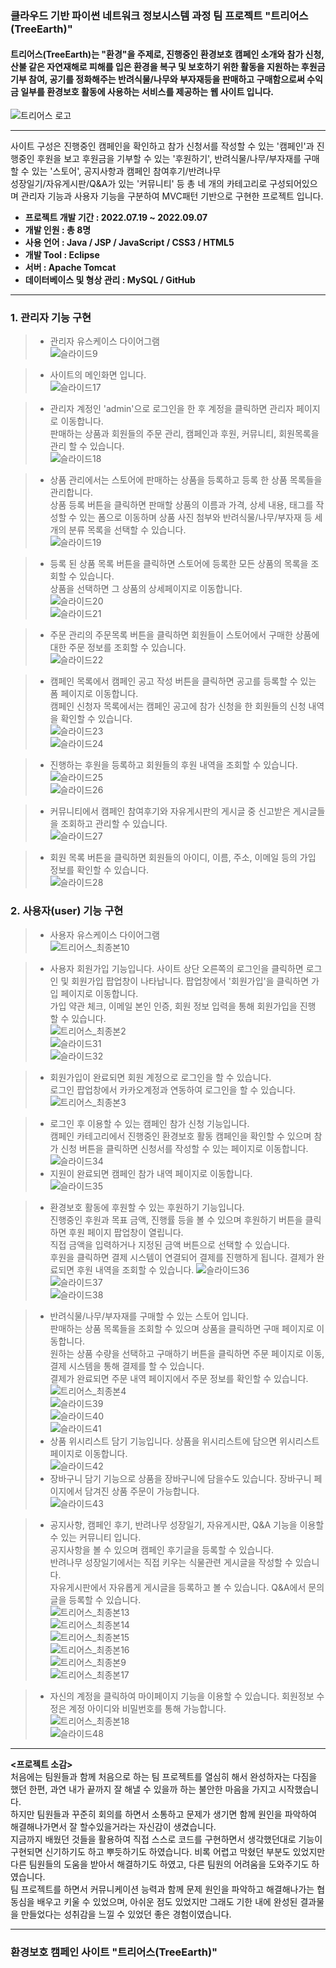 ### **클라우드 기반 파이썬 네트워크 정보시스템 과정 팀 프로젝트 "트리어스(TreeEarth)"**   
#### 트리어스(TreeEarth)는 "환경"을 주제로, 진행중인 환경보호 캠페인 소개와 참가 신청, 산불 같은 자연재해로 피해를 입은 환경을 복구 및 보호하기 위한 활동을 지원하는 후원금 기부 참여, 공기를 정화해주는 반려식물/나무와 부자재등을 판매하고 구매함으로써 수익금 일부를 환경보호 활동에 사용하는 서비스를 제공하는 웹 사이트 입니다.   
![트리어스 로고](https://user-images.githubusercontent.com/110509005/193780027-42f1e326-9810-44f2-a22e-07dcfb1c3378.png)   
* * *   
사이트 구성은 진행중인 캠페인을 확인하고 참가 신청서를 작성할 수 있는 '캠페인'과 진행중인 후원을 보고 후원금을 기부할 수 있는 '후원하기', 반려식물/나무/부자재를 구매할 수 있는 '스토어', 공지사항과 캠페인 참여후기/반려나무   
성장일기/자유게시판/Q&A가 있는 '커뮤니티' 등 총 네 개의 카테고리로 구성되어있으며 관리자 기능과 사용자 기능을 구분하여 MVC패턴 기반으로 구현한 프로젝트 입니다.   
   
* **프로젝트 개발 기간 : 2022.07.19 ~ 2022.09.07**   
* **개발 인원 : 총 8명**   
* **사용 언어 : Java / JSP / JavaScript / CSS3 / HTML5**      
* **개발 Tool : Eclipse**   
* **서버 : Apache Tomcat**   
* **데이터베이스 및 형상 관리 : MySQL / GitHub**   
* * *   
### **1. 관리자 기능 구현**   
> * 관리자 유스케이스 다이어그램   
![슬라이드9](https://user-images.githubusercontent.com/110509005/193634227-76274254-4ae7-4b58-8800-0d661d8d7eca.PNG)   
   
> * 사이트의 메인화면 입니다.   
![슬라이드17](https://user-images.githubusercontent.com/110509005/193634576-7e126f18-a075-449f-a8d7-30821f3ad513.PNG)   
   
> * 관리자 계정인 'admin'으로 로그인을 한 후 계정을 클릭하면 관리자 페이지로 이동합니다.   
판매하는 상품과 회원들의 주문 관리, 캠페인과 후원, 커뮤니티, 회원목록을 관리 할 수 있습니다.   
![슬라이드18](https://user-images.githubusercontent.com/110509005/193635101-186ae2d0-5b11-4535-952c-acb68a2fedfc.PNG)   

> * 상품 관리에서는 스토어에 판매하는 상품을 등록하고 등록 한 상품 목록들을 관리합니다.   
상품 등록 버튼을 클릭하면 판매할 상품의 이름과 가격, 상세 내용, 태그를 작성할 수 있는 폼으로 이동하며 상품 사진 첨부와 반려식물/나무/부자재 등 세 개의 분류 목록을 선택할 수 있습니다.   
![슬라이드19](https://user-images.githubusercontent.com/110509005/193636877-3acebdc0-db3e-4126-863f-812ee45bc82a.PNG)   

> * 등록 된 상품 목록 버튼을 클릭하면 스토어에 등록한 모든 상품의 목록을 조회할 수 있습니다.   
상품을 선택하면 그 상품의 상세페이지로 이동합니다.   
![슬라이드20](https://user-images.githubusercontent.com/110509005/193637594-c8efae51-8faf-4b65-a967-be1338d5ef1b.PNG)   
![슬라이드21](https://user-images.githubusercontent.com/110509005/193637632-93f1ffbd-7e9c-42c6-8ad0-5f73180667ef.PNG)   

> * 주문 관리의 주문목록 버튼을 클릭하면 회원들이 스토어에서 구매한 상품에 대한 주문 정보를 조회할 수 있습니다.   
![슬라이드22](https://user-images.githubusercontent.com/110509005/193639264-b8e0d762-30bd-401c-a323-7847cb3c8aa4.PNG)   

> * 캠페인 목록에서 캠페인 공고 작성 버튼을 클릭하면 공고를 등록할 수 있는 폼 페이지로 이동합니다.   
캠페인 신청자 목록에서는 캠페인 공고에 참가 신청을 한 회원들의 신청 내역을 확인할 수 있습니다.   
![슬라이드23](https://user-images.githubusercontent.com/110509005/193640678-dab6a9a6-f317-40a8-aa23-464c66b098ef.PNG)   
![슬라이드24](https://user-images.githubusercontent.com/110509005/193640716-caed8cbf-be46-4508-b38a-8d797304901e.PNG)   

> * 진행하는 후원을 등록하고 회원들의 후원 내역을 조회할 수 있습니다.   
![슬라이드25](https://user-images.githubusercontent.com/110509005/193641712-382a66fd-69cf-4e07-b657-4ca1121ede4e.PNG)   
![슬라이드26](https://user-images.githubusercontent.com/110509005/193641734-b9c6fa68-2f31-4e52-9a6f-bba03891f226.PNG)   

> * 커뮤니티에서 캠페인 참여후기와 자유게시판의 게시글 중 신고받은 게시글들을 조회하고 관리할 수 있습니다.   
![슬라이드27](https://user-images.githubusercontent.com/110509005/193642878-27151c73-ba47-4b4b-b12b-d541d58bc833.PNG)   

> * 회원 목록 버튼을 클릭하면 회원들의 아이디, 이름, 주소, 이메일 등의 가입 정보를 확인할 수 있습니다.   
![슬라이드28](https://user-images.githubusercontent.com/110509005/193643474-1f59b34d-a8bc-496a-a063-159fc18343e0.PNG)   
   
### **2. 사용자(user) 기능 구현**   
> * 사용자 유스케이스 다이어그램   
![트리어스_최종본10](https://user-images.githubusercontent.com/110509005/193846979-585ee79e-5f9c-4f65-8ed9-fe6fba07a1f2.png)   

> * 사용자 회원가입 기능입니다. 사이트 상단 오른쪽의 로그인을 클릭하면 로그인 및 회원가입 팝업창이 나타납니다. 팝업창에서 '회원가입'을 클릭하면 가입 페이지로 이동합니다.   
가입 약관 체크, 이메일 본인 인증, 회원 정보 입력을 통해 회원가입을 진행 할 수 있습니다.              
![트리어스_최종본2](https://user-images.githubusercontent.com/110509005/193781215-e20c5909-7963-48f4-9964-ac72f615b5c7.png)   
![슬라이드31](https://user-images.githubusercontent.com/110509005/193784175-84b3aeac-4a57-4066-8235-0a5757721199.PNG)   
![슬라이드32](https://user-images.githubusercontent.com/110509005/193784223-359b0bb0-3768-447a-b6e1-82eeab5f5296.PNG)   

> * 회원가입이 완료되면 회원 계정으로 로그인을 할 수 있습니다.   
로그인 팝업창에서 카카오계정과 연동하여 로그인을 할 수 있습니다.      
![트리어스_최종본3](https://user-images.githubusercontent.com/110509005/193785708-9d8cd6d9-ffac-447e-afc6-4beaaad7ae5f.png)

> * 로그인 후 이용할 수 있는 캠페인 참가 신청 기능입니다.   
캠페인 카테고리에서 진행중인 환경보호 활동 캠페인을 확인할 수 있으며 참가 신청 버튼을 클릭하면 신청서를 작성할 수 있는 페이지로 이동합니다.   
![슬라이드34](https://user-images.githubusercontent.com/110509005/193789938-7de30447-6f9b-4396-bfaf-5f09f62eaafe.PNG)   
> * 지원이 완료되면 캠페인 참가 내역 페이지로 이동합니다.   
![슬라이드35](https://user-images.githubusercontent.com/110509005/193792857-5418c90b-c039-4edd-a97c-55358636e134.PNG)   

> * 환경보호 활동에 후원할 수 있는 후원하기 기능입니다.   
진행중인 후원과 목표 금액, 진행률 등을 볼 수 있으며 후원하기 버튼을 클릭하면 후원 페이지 팝업창이 열립니다.   
직접 금액을 입력하거나 지정된 금액 버튼으로 선택할 수 있습니다.   
후원을 클릭하면 결제 시스템이 연결되어 결제를 진행하게 됩니다. 결제가 완료되면 후원 내역을 조회할 수 있습니다.
![슬라이드36](https://user-images.githubusercontent.com/110509005/194534380-ab597be0-b671-4624-a775-b270722ec3f0.PNG)   
![슬라이드37](https://user-images.githubusercontent.com/110509005/193813840-1bc151e7-19a4-4f9c-9df3-26f5bb506c38.PNG)   
![슬라이드38](https://user-images.githubusercontent.com/110509005/193813897-a86cc4b9-6686-4fa8-a75d-843bc2fc8ae1.PNG)   

> * 반려식물/나무/부자재를 구매할 수 있는 스토어 입니다.   
판매하는 상품 목록들을 조회할 수 있으며 상품을 클릭하면 구매 페이지로 이동합니다.   
원하는 상품 수량을 선택하고 구매하기 버튼을 클릭하면 주문 페이지로 이동, 결제 시스템을 통해 결제를 할 수 있습니다.   
결제가 완료되면 주문 내역 페이지에서 주문 정보를 확인할 수 있습니다.   
![트리어스_최종본4](https://user-images.githubusercontent.com/110509005/193818976-ceac4212-8d08-4bbb-b170-c77d7e48042d.png)   
![슬라이드39](https://user-images.githubusercontent.com/110509005/193819033-061fc83b-9ebc-4b1f-872e-67f8a414fc92.PNG)   
![슬라이드40](https://user-images.githubusercontent.com/110509005/194504414-e12838b0-95f9-4f23-9d70-560f11c8b590.PNG)   
![슬라이드41](https://user-images.githubusercontent.com/110509005/193819097-6b28bd51-205f-4b16-9809-e9aff5927a5b.PNG)   
> * 상품 위시리스트 담기 기능입니다. 상품을 위시리스트에 담으면 위시리스트 페이지로 이동합니다.   
![슬라이드42](https://user-images.githubusercontent.com/110509005/193821694-9b6c84d9-a878-48a1-9fdc-898037d9a95b.PNG)   
> * 장바구니 담기 기능으로 상품을 장바구니에 담을수도 있습니다. 장바구니 페이지에서 담겨진 상품 주문이 가능합니다.   
![슬라이드43](https://user-images.githubusercontent.com/110509005/193823983-d79e4118-500a-4b3d-afab-3cf0df1f40e7.PNG)   

> * 공지사항, 캠페인 후기, 반려나무 성장일기, 자유게시판, Q&A 기능을 이용할 수 있는 커뮤니티 입니다.   
공지사항을 볼 수 있으며 캠페인 후기글을 등록할 수 있습니다.   
반려나무 성장일기에서는 직접 키우는 식물관련 게시글을 작성할 수 있습니다.   
자유게시판에서 자유롭게 게시글을 등록하고 볼 수 있습니다. Q&A에서 문의글을 등록할 수 있습니다.      
![트리어스_최종본13](https://user-images.githubusercontent.com/110509005/194469156-4c4ddcad-ce2c-4a92-a8aa-3f86c8bcd828.png)   
![트리어스_최종본14](https://user-images.githubusercontent.com/110509005/194469209-91fa8fc4-9690-41c3-808b-7b91c5a8202d.png)   
![트리어스_최종본15](https://user-images.githubusercontent.com/110509005/194469687-59ca3ecc-a21b-4639-a9e4-bdd3c526d040.png)   
![트리어스_최종본16](https://user-images.githubusercontent.com/110509005/194469319-e3a4a6de-a2d9-49b5-a5ec-00ae3bb4e44b.png)    
![트리어스_최종본9](https://user-images.githubusercontent.com/110509005/193833489-80b812d4-7c12-4763-b64a-08025ea34683.png)   
![트리어스_최종본17](https://user-images.githubusercontent.com/110509005/194469414-eac03c98-7dfb-4944-8a6c-e7f871671fd9.png)   

> * 자신의 계정을 클릭하여 마이페이지 기능을 이용할 수 있습니다. 회원정보 수정은 계정 아이디와 비밀번호를 통해 가능합니다.    
![트리어스_최종본18](https://user-images.githubusercontent.com/110509005/194469839-81145c85-874a-4371-b954-ddc968a03d99.png)   
![슬라이드48](https://user-images.githubusercontent.com/110509005/193834948-00ed8715-cc3e-409d-9d48-f8c4730a855b.PNG)   

* * *   
**<프로젝트 소감>**   
처음에는 팀원들과 함께 처음으로 하는 팀 프로젝트를 열심히 해서 완성하자는 다짐을 했던 한편, 과연 내가 끝까지 잘 해낼 수 있을까 하는 불안한 마음을 가지고 시작했습니다.   
하지만 팀원들과 꾸준히 회의를 하면서 소통하고 문제가 생기면 함께 원인을 파악하여 해결해나가면서 잘 할수있을거라는 자신감이 생겼습니다.   
지금까지 배웠던 것들을 활용하여 직접 스스로 코드를 구현하면서 생각했던대로 기능이 구현되면 신기하기도 하고 뿌듯하기도 하였습니다. 비록 어렵고 막혔던 부분도 있었지만 다른 팀원들의 도움을 받아서 해결하기도 하였고, 다른 팀원의 어려움을 도와주기도 하였습니다.   
팀 프로젝트를 하면서 커뮤니케이션 능력과 함께 문제 원인을 파악하고 해결해나가는 협동심을 배우고 키울 수 있었으며, 아쉬운 점도 있었지만 그래도 기한 내에 완성된 결과물을 만들었다는 성취감을 느낄 수 있었던 좋은 경험이였습니다.   
* * *   
### 환경보호 캠페인 사이트 "트리어스(TreeEarth)"






